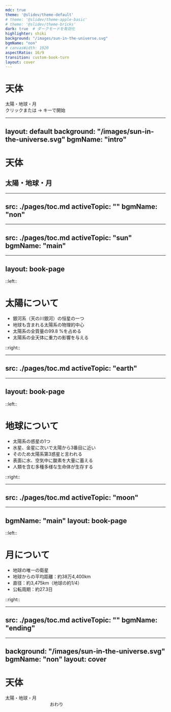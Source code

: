 ```yaml
---
mdc: true
theme: '@slidev/theme-default'
# theme: '@slidev/theme-apple-basic'
# theme: '@slidev/theme-bricks'
dark: true  # ダークモードを有効化
highlighter: shiki
background: "/images/sun-in-the-universe.svg"
bgmName: "non"
# canvasWidth: 1920
aspectRatio: 16/9
transition: custom-book-turn
layout: cover
---
```


<!-- 表紙としてのスタイリングと内容 -->
<div class="book-cover">
  <h1 class="title">天体</h1>
  <div class="subtitle">太陽・地球・月</div>
  <div class="instruction">クリックまたは → キーで開始</div>
</div>

<style>
.book-cover {
  @apply flex flex-col items-center justify-center h-full;
}

.title {
  @apply text-6xl mb-4 font-bold;
}

.subtitle {
  @apply text-2xl mb-8;
}

.instruction {
  @apply text-sm opacity-50 mt-8;
}
</style>

---
layout: default
background: "/images/sun-in-the-universe.svg"
bgmName: "intro"  <!-- 2枚目のスライドから音楽開始 -->
---

<div class="content-wrapper">
  <div class="floating-title">

# <!-- Title --> 天体

## 太陽・地球・月

  </div>

  <SolarSystemAnimation
    v-if="$slidev"
    :earth-orbit-duration="400000"
    :moon-orbit-duration="37750"
    :earth-size="510"
    :moon-size="235"
  />
  
</div>

---
src: ./pages/toc.md
activeTopic: ""
bgmName: "non"
---

<!-- this page will be loaded from './pages/toc.md' Contents here are ignored -->

---
src: ./pages/toc.md
activeTopic: "sun"
bgmName: "main"
---

<!-- this page will be loaded from './pages/toc.md' Contents here are ignored -->

---
layout: book-page
---

::left::
# 太陽について

<div class="sun-facts">
<v-clicks every="1">

  + 銀河系（天の川銀河）の恒星の一つ
  + 地球も含まれる太陽系の物理的中心
  + 太陽系の全質量の99.8 %を占める
  + 太陽系の全天体に重力の影響を与える

</v-clicks>
</div>

::right::
<div class="content-right">
  <CelestialImage title="太陽" imageName="sun" :imageSize="360" />
</div>

---
src: ./pages/toc.md
activeTopic: "earth"
---

<!-- this page will be loaded from './pages/toc.md' Contents here are ignored -->

---
layout: book-page
---

::left::
# 地球について
<div class="earth-facts">
<v-clicks every="1">

  + 太陽系の惑星の1つ
  + 水星、金星に次いで太陽から3番目に近い
  + そのため太陽系第3惑星と言われる
  + 表面に水、空気中に酸素を大量に蓄える
  + 人類を含む多種多様な生命体が生存する

</v-clicks>
</div>

::right::  
<div class="content-right">
  <CelestialImage title="地球" imageName="earth" :imageSize="300" />
</div>

---
src: ./pages/toc.md
activeTopic: "moon"
---

<!-- this page will be loaded from './pages/toc.md' Contents here are ignored -->

---
bgmName: "main"
layout: book-page
---

::left::
# 月について
<div class="moon-facts">
<v-clicks every="1">

  + 地球の唯一の衛星
  + 地球からの平均距離：約38万4,400km
  + 直径：約3,475km（地球の約1/4）
  + 公転周期：約27.3日

</v-clicks>
</div>

::right::
<div class="content-right">
  <CelestialImage title="月" imageName="moon" :imageSize="200" />
</div>

---
src: ./pages/toc.md
activeTopic: ""
bgmName: "ending"
---

<!-- this page will be loaded from './pages/toc.md' Contents here are ignored -->

---
background: "/images/sun-in-the-universe.svg"
bgmName: "non"
layout: cover
---

<!-- 表紙としてのスタイリングと内容 -->
<div class="book-cover">
  <h1 class="title">天体</h1>
  <div class="subtitle">太陽・地球・月</div>
  <div class="instruction">　　　　　　　　　　おわり</div>
</div>

<style>
.book-cover {
  @apply flex flex-col items-center justify-center h-full;
}

.title {
  @apply text-6xl mb-4 font-bold;
}

.subtitle {
  @apply text-2xl mb-8;
}

.instruction {
  @apply text-4xl opacity-80 mt-8;
}
</style>
